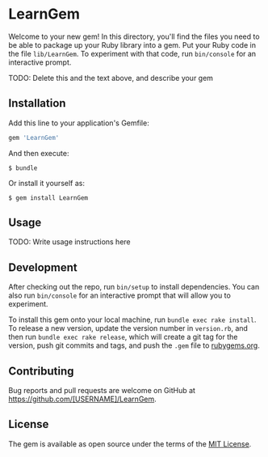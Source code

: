 # LearnGem

Welcome to your new gem! In this directory, you'll find the files you need to be able to package up your Ruby library into a gem. Put your Ruby code in the file `lib/LearnGem`. To experiment with that code, run `bin/console` for an interactive prompt.

TODO: Delete this and the text above, and describe your gem

## Installation

Add this line to your application's Gemfile:

```ruby
gem 'LearnGem'
```

And then execute:

    $ bundle

Or install it yourself as:

    $ gem install LearnGem

## Usage

TODO: Write usage instructions here

## Development

After checking out the repo, run `bin/setup` to install dependencies. You can also run `bin/console` for an interactive prompt that will allow you to experiment.

To install this gem onto your local machine, run `bundle exec rake install`. To release a new version, update the version number in `version.rb`, and then run `bundle exec rake release`, which will create a git tag for the version, push git commits and tags, and push the `.gem` file to [rubygems.org](https://rubygems.org).

## Contributing

Bug reports and pull requests are welcome on GitHub at https://github.com/[USERNAME]/LearnGem.


## License

The gem is available as open source under the terms of the [MIT License](http://opensource.org/licenses/MIT).

